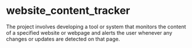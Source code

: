 # website_content_tracker
The project involves developing a tool or system that monitors the content of a specified website or webpage and alerts the user whenever any changes or updates are detected on that page.
